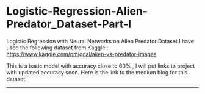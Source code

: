 # Logistic-Regression-Alien-Predator_Dataset-Part-I
Logistic Regression with Neural Networks on Alien Predator Dataset 
I have used the following dataset from Kaggle : https://www.kaggle.com/pmigdal/alien-vs-predator-images

This is a basic model with accuracy close to 60% , I will put links to project with updated accuracy soon.
Here is the link to the medium blog for this dataset:



------------------------------------------------------------------------------------------------------------------------
